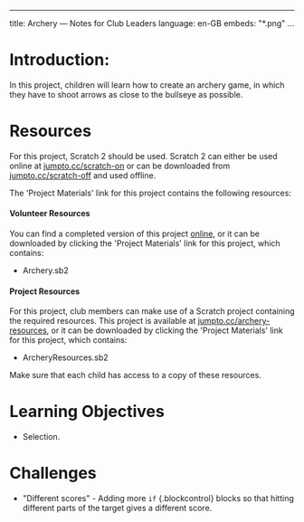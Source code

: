 * * *

title: Archery — Notes for Club Leaders language: en-GB embeds: "*.png" ...

# Introduction:

In this project, children will learn how to create an archery game, in which they have to shoot arrows as close to the bullseye as possible.

# Resources

For this project, Scratch 2 should be used. Scratch 2 can either be used online at [jumpto.cc/scratch-on](http://jumpto.cc/scratch-on) or can be downloaded from [jumpto.cc/scratch-off](http://jumpto.cc/scratch-off) and used offline.

The 'Project Materials' link for this project contains the following resources:

#### Volunteer Resources

You can find a completed version of this project [online](http://scratch.mit.edu/projects/114760038/#editor), or it can be downloaded by clicking the 'Project Materials' link for this project, which contains:

+ Archery.sb2

#### Project Resources

For this project, club members can make use of a Scratch project containing the required resources. This project is available at [jumpto.cc/archery-resources](http://jumpto.cc/archery-resources), or it can be downloaded by clicking the 'Project Materials' link for this project, which contains:

+ ArcheryResources.sb2

Make sure that each child has access to a copy of these resources.

# Learning Objectives

+ Selection.

# Challenges

+ "Different scores" - Adding more `if` {.blockcontrol} blocks so that hitting different parts of the target gives a different score.